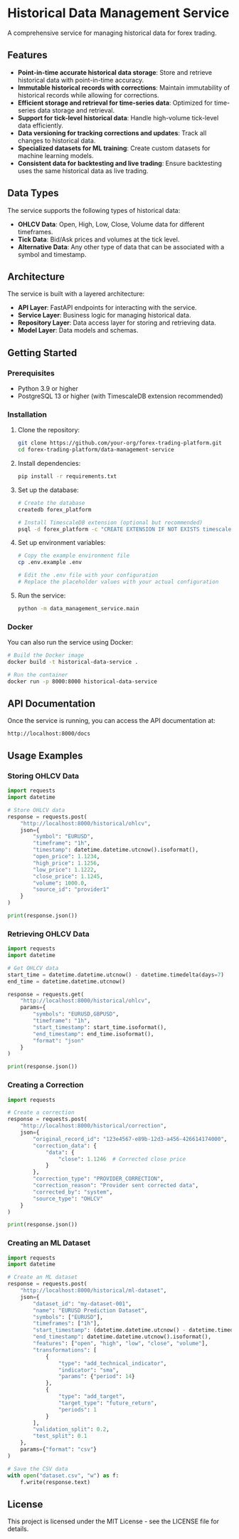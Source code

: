 # Historical Data Management Service

A comprehensive service for managing historical data for forex trading.

## Features

- **Point-in-time accurate historical data storage**: Store and retrieve historical data with point-in-time accuracy.
- **Immutable historical records with corrections**: Maintain immutability of historical records while allowing for corrections.
- **Efficient storage and retrieval for time-series data**: Optimized for time-series data storage and retrieval.
- **Support for tick-level historical data**: Handle high-volume tick-level data efficiently.
- **Data versioning for tracking corrections and updates**: Track all changes to historical data.
- **Specialized datasets for ML training**: Create custom datasets for machine learning models.
- **Consistent data for backtesting and live trading**: Ensure backtesting uses the same historical data as live trading.

## Data Types

The service supports the following types of historical data:

- **OHLCV Data**: Open, High, Low, Close, Volume data for different timeframes.
- **Tick Data**: Bid/Ask prices and volumes at the tick level.
- **Alternative Data**: Any other type of data that can be associated with a symbol and timestamp.

## Architecture

The service is built with a layered architecture:

- **API Layer**: FastAPI endpoints for interacting with the service.
- **Service Layer**: Business logic for managing historical data.
- **Repository Layer**: Data access layer for storing and retrieving data.
- **Model Layer**: Data models and schemas.

## Getting Started

### Prerequisites

- Python 3.9 or higher
- PostgreSQL 13 or higher (with TimescaleDB extension recommended)

### Installation

1. Clone the repository:
   ```bash
   git clone https://github.com/your-org/forex-trading-platform.git
   cd forex-trading-platform/data-management-service
   ```

2. Install dependencies:
   ```bash
   pip install -r requirements.txt
   ```

3. Set up the database:
   ```bash
   # Create the database
   createdb forex_platform

   # Install TimescaleDB extension (optional but recommended)
   psql -d forex_platform -c "CREATE EXTENSION IF NOT EXISTS timescaledb CASCADE;"
   ```

4. Set up environment variables:
   ```bash
   # Copy the example environment file
   cp .env.example .env

   # Edit the .env file with your configuration
   # Replace the placeholder values with your actual configuration
   ```

5. Run the service:
   ```bash
   python -m data_management_service.main
   ```

### Docker

You can also run the service using Docker:

```bash
# Build the Docker image
docker build -t historical-data-service .

# Run the container
docker run -p 8000:8000 historical-data-service
```

## API Documentation

Once the service is running, you can access the API documentation at:

```
http://localhost:8000/docs
```

## Usage Examples

### Storing OHLCV Data

```python
import requests
import datetime

# Store OHLCV data
response = requests.post(
    "http://localhost:8000/historical/ohlcv",
    json={
        "symbol": "EURUSD",
        "timeframe": "1h",
        "timestamp": datetime.datetime.utcnow().isoformat(),
        "open_price": 1.1234,
        "high_price": 1.1256,
        "low_price": 1.1222,
        "close_price": 1.1245,
        "volume": 1000.0,
        "source_id": "provider1"
    }
)

print(response.json())
```

### Retrieving OHLCV Data

```python
import requests
import datetime

# Get OHLCV data
start_time = datetime.datetime.utcnow() - datetime.timedelta(days=7)
end_time = datetime.datetime.utcnow()

response = requests.get(
    "http://localhost:8000/historical/ohlcv",
    params={
        "symbols": "EURUSD,GBPUSD",
        "timeframe": "1h",
        "start_timestamp": start_time.isoformat(),
        "end_timestamp": end_time.isoformat(),
        "format": "json"
    }
)

print(response.json())
```

### Creating a Correction

```python
import requests

# Create a correction
response = requests.post(
    "http://localhost:8000/historical/correction",
    json={
        "original_record_id": "123e4567-e89b-12d3-a456-426614174000",
        "correction_data": {
            "data": {
                "close": 1.1246  # Corrected close price
            }
        },
        "correction_type": "PROVIDER_CORRECTION",
        "correction_reason": "Provider sent corrected data",
        "corrected_by": "system",
        "source_type": "OHLCV"
    }
)

print(response.json())
```

### Creating an ML Dataset

```python
import requests
import datetime

# Create an ML dataset
response = requests.post(
    "http://localhost:8000/historical/ml-dataset",
    json={
        "dataset_id": "my-dataset-001",
        "name": "EURUSD Prediction Dataset",
        "symbols": ["EURUSD"],
        "timeframes": ["1h"],
        "start_timestamp": (datetime.datetime.utcnow() - datetime.timedelta(days=30)).isoformat(),
        "end_timestamp": datetime.datetime.utcnow().isoformat(),
        "features": ["open", "high", "low", "close", "volume"],
        "transformations": [
            {
                "type": "add_technical_indicator",
                "indicator": "sma",
                "params": {"period": 14}
            },
            {
                "type": "add_target",
                "target_type": "future_return",
                "periods": 1
            }
        ],
        "validation_split": 0.2,
        "test_split": 0.1
    },
    params={"format": "csv"}
)

# Save the CSV data
with open("dataset.csv", "w") as f:
    f.write(response.text)
```

## License

This project is licensed under the MIT License - see the LICENSE file for details.
